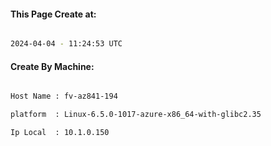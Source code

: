 
   
#### This Page Create at:

```bash

2024-04-04 - 11:24:53 UTC

```

#### Create By Machine:

```bash

Host Name : fv-az841-194

platform  : Linux-6.5.0-1017-azure-x86_64-with-glibc2.35

Ip Local  : 10.1.0.150

```

